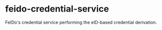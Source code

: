 # feido-credential-service
FeIDo's credential service performing the eID-based credential derivation.
